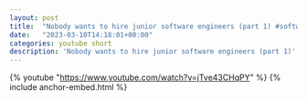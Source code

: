 ```yaml
---
layout: post
title:  "Nobody wants to hire junior software engineers (part 1) #softwareengineering #programming #coding"
date:   "2023-03-10T14:18:01+00:00"
categories: youtube short
description: 'Nobody wants to hire junior software engineers (part 1)'
---
```

{% youtube  "https://www.youtube.com/watch?v=jTve43CHqPY" %}
{% include anchor-embed.html %}
<br />

